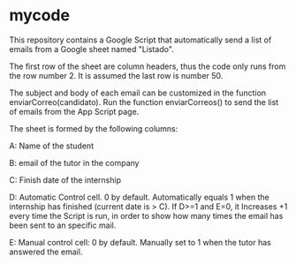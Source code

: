 # mycode
This repository contains a Google Script that automatically send a list of emails from a Google sheet named "Listado".

The first row of the sheet are column headers, thus the code only runs from the row number 2. It is assumed the last row is number 50.

The subject and body of each email can be customized in the function enviarCorreo(candidato).
Run the function enviarCorreos() to send the list of emails from the App Script page.

The sheet is formed by the following columns:

A: Name of the student

B: email of the tutor in the company

C: Finish date of the internship

D: Automatic Control cell. 0 by default. Automatically equals 1 when the internship has finished (current date is > C). 
   If D>=1 and E=0, it Increases +1 every time the Script is run, in order to show how many times the email has been sent to an specific mail.

E: Manual control cell: 0 by default. Manually set to 1 when the tutor has answered the email.



